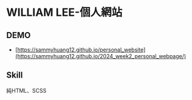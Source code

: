 # WILLIAM LEE-個人網站
## DEMO
- [https://sammyhuang12.github.io/personal_website](https://sammyhuang12.github.io/2024_week2_personal_webpage/)
## Skill
純HTML、SCSS
